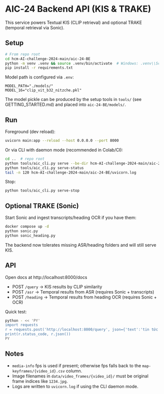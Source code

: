 # AIC‑24 Backend API (KIS & TRAKE)

This service powers Textual KIS (CLIP retrieval) and optional TRAKE (temporal retrieval via Sonic).

## Setup
```bash
# From repo root
cd hcm-AI-challenge-2024-main/aic-24-BE
python -m venv .venv && source .venv/bin/activate  # Windows: .venv\\Scripts\\activate
pip install -r requirements.txt
```

Model path is configured via `.env`:
```
MODEL_PATH="./models/"
MODEL_16="clip_vit_b32_nitzche.pkl"
```
The model pickle can be produced by the setup tools in `tools/` (see GETTING_STARTED.md) and placed into `aic-24-BE/models/`.

## Run
Foreground (dev reload):
```bash
uvicorn main:app --reload --host 0.0.0.0 --port 8000
```

Or via CLI with daemon mode (recommended in Colab/CI):
```bash
cd ..  # repo root
python tools/aic_cli.py serve --be-dir hcm-AI-challenge-2024-main/aic-24-BE --port 8000 --run --daemon --no-reload
python tools/aic_cli.py serve-status
tail -n 120 hcm-AI-challenge-2024-main/aic-24-BE/uvicorn.log
```
Stop:
```bash
python tools/aic_cli.py serve-stop
```

## Optional TRAKE (Sonic)
Start Sonic and ingest transcripts/heading OCR if you have them:
```bash
docker compose up -d
python sonic.py
python sonic_heading.py
```
The backend now tolerates missing ASR/heading folders and will still serve KIS.

## API
Open docs at http://localhost:8000/docs

- POST `/query` → KIS results by CLIP similarity
- POST `/asr`   → Temporal results from ASR (requires Sonic + transcripts)
- POST `/heading` → Temporal results from heading OCR (requires Sonic + OCR)

Quick test:
```bash
python - << 'PY'
import requests
r = requests.post('http://localhost:8000/query', json={'text':'tin tức thời sự', 'top':5}, timeout=30)
print(r.status_code, r.json())
PY
```

## Notes
- `media-info` fps is used if present; otherwise fps falls back to the `map-keyframes/{video_id}.csv` column.
- Image filenames in `data/video_frames/{video_id}/` must be original frame indices like `1234.jpg`.
- Logs are written to `uvicorn.log` if using the CLI daemon mode.
